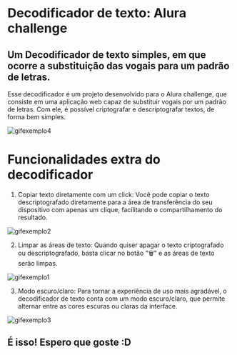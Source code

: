 # Decodificador de texto: Alura challenge
## Um Decodificador de texto simples, em que ocorre a substituição das vogais para um padrão de letras.
Esse decodificador é um projeto desenvolvido para o Alura challenge, que consiste em uma aplicação web capaz de substituir vogais por um padrão de letras. Com ele, é possível criptografar e descriptografar textos, de forma bem simples.

![gifexemplo4](https://user-images.githubusercontent.com/54481508/234624988-630e12d9-3265-4539-b7da-60b67eefd740.gif)

# Funcionalidades extra do decodificador
1. Copiar texto diretamente com um click: Você pode copiar o texto descriptografado diretamente para a área de transferência do seu dispositivo com apenas um clique, facilitando o compartilhamento do resultado.

![gifexemplo2](https://user-images.githubusercontent.com/54481508/234622416-3d9492b7-c87e-4ad8-b0ec-09aaf836caf7.gif)

2. Limpar as áreas de texto: Quando quiser apagar o texto criptografado ou descriptografado, basta clicar no botão "🗑️" e as áreas de texto serão limpas.

![gifexemplo1](https://user-images.githubusercontent.com/54481508/234623199-90652940-787c-499f-a220-f00b4b6975e4.gif)

3. Modo escuro/claro: Para tornar a experiência de uso mais agradável, o decodificador de texto conta com um modo escuro/claro, que permite alternar entre as cores escuras ou claras da interface.

![gifexemplo3](https://user-images.githubusercontent.com/54481508/234624035-2e93e952-46ff-45e3-84be-8d3350dba866.gif)

## É isso! Espero que goste :D
